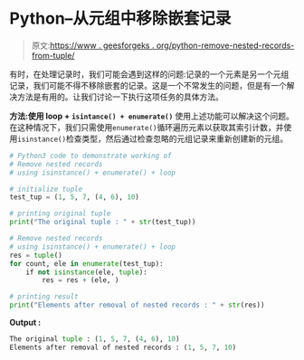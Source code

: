 # Python–从元组中移除嵌套记录

> 原文:[https://www . geesforgeks . org/python-remove-nested-records-from-tuple/](https://www.geeksforgeeks.org/python-remove-nested-records-from-tuple/)

有时，在处理记录时，我们可能会遇到这样的问题:记录的一个元素是另一个元组记录，我们可能不得不移除嵌套的记录。这是一个不常发生的问题，但是有一个解决方法是有用的。让我们讨论一下执行这项任务的具体方法。

**方法:使用 loop + `isintance() + enumerate()`**
使用上述功能可以解决这个问题。在这种情况下，我们只需使用`enumerate()`循环遍历元素以获取其索引计数，并使用`isinstance()`检查类型，然后通过检查忽略的元组记录来重新创建新的元组。

```py
# Python3 code to demonstrate working of
# Remove nested records
# using isinstance() + enumerate() + loop

# initialize tuple
test_tup = (1, 5, 7, (4, 6), 10)

# printing original tuple
print("The original tuple : " + str(test_tup))

# Remove nested records
# using isinstance() + enumerate() + loop
res = tuple()
for count, ele in enumerate(test_tup):
    if not isinstance(ele, tuple):
        res = res + (ele, )

# printing result
print("Elements after removal of nested records : " + str(res))
```

**Output :**

```py
The original tuple : (1, 5, 7, (4, 6), 10)
Elements after removal of nested records : (1, 5, 7, 10)

```